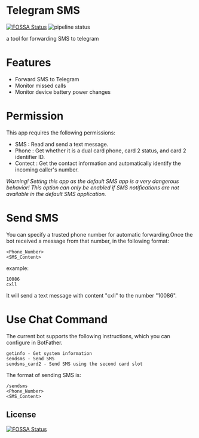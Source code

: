 # Telegram SMS
[![FOSSA Status](https://app.fossa.io/api/projects/git%2Bgithub.com%2Fqwe7002%2Ftelegram-sms.svg?type=shield)](https://app.fossa.io/projects/git%2Bgithub.com%2Fqwe7002%2Ftelegram-sms?ref=badge_shield) ![pipeline status](https://badges.git.reallct.com/qwe7002/telegram-sms/badges/master/pipeline.svg)


a tool for forwarding SMS to telegram


Features
========

* Forward SMS to Telegram
* Monitor missed calls
* Monitor device battery power changes

Permission
==========

This app requires the following permissions:

- SMS : Read and send a text message.
- Phone : Get whether it is a dual card phone, card 2 status, and card 2 identifier ID.
- Contect : Get the contact information and automatically identify the incoming caller's number.

*Warning! Setting this app as the default SMS app is a very dangerous behavior! This option can only be enabled if SMS notifications are not available in the default SMS application.*

Send SMS
========

You can specify a trusted phone number for automatic forwarding.Once the bot received a message from that number, in the following format:

```
<Phone_Number>
<SMS_Content>
```
example:
```
10086
cxll
```

It will send a text message with content "cxll" to the number "10086".

Use Chat Command
================

The current bot supports the following instructions, which you can configure in BotFather.

```
getinfo - Get system information
sendsms - Send SMS
sendsms_card2 - Send SMS using the second card slot
```

The format of sending SMS is:

```
/sendsms
<Phone_Number>
<SMS_Content>
```
## License
[![FOSSA Status](https://app.fossa.io/api/projects/git%2Bgithub.com%2Fqwe7002%2Ftelegram-sms.svg?type=large)](https://app.fossa.io/projects/git%2Bgithub.com%2Fqwe7002%2Ftelegram-sms?ref=badge_large)
